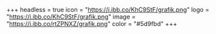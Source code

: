 +++
headless = true
icon = "https://i.ibb.co/KhC9StF/grafik.png"
logo = "https://i.ibb.co/KhC9StF/grafik.png"
image = "https://i.ibb.co/rtZPNXZ/grafik.png"
color = "#5d9fbd"
+++
